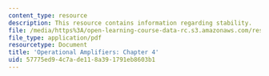 ```yaml
---
content_type: resource
description: This resource contains information regarding stability.
file: /media/https%3A/open-learning-course-data-rc.s3.amazonaws.com/res-6-010-electronic-feedback-systems-spring-2013/57775ed94c7ade118a391791eb8603b1_MITRES_6-010S13_chap04.pdf
file_type: application/pdf
resourcetype: Document
title: 'Operational Amplifiers: Chapter 4'
uid: 57775ed9-4c7a-de11-8a39-1791eb8603b1
---
```

